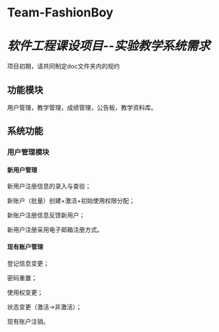 # Team-FashionBoy

# *软件工程课设项目--实验教学系统需求*

项目初期，请共同制定doc文件夹内的规约

## 功能模块

用户管理，教学管理，成绩管理，公告板，教学资料库。

## 系统功能

### 用户管理模块

#### 新用户管理

新用户注册信息的录入与查验；

新账户（批量）创建+激活+初始使用权限分配；

新账户注册信息反馈新用户；

新用户注册采用电子邮箱注册方式。

#### 现有账户管理

登记信息变更；

密码重置；

使用权变更；

状态变更（激活->非激活）；

现有账户注销。

